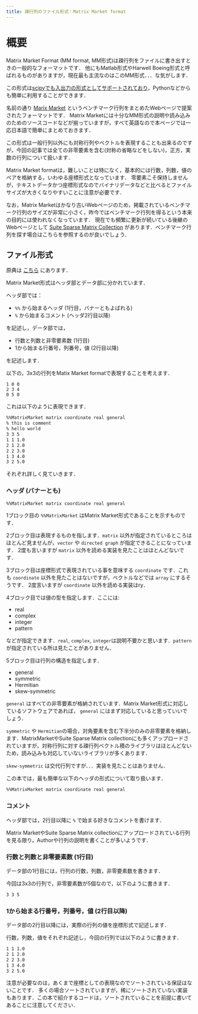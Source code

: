 ```yaml
---
title: 疎行列のファイル形式：Matrix Market format
---
```


# 概要
Matrix Market Format (MM format, MM形式)は疎行列をファイルに書き出すときの一般的なフォーマットです．
他にもMatlab形式やHarwell Boeing形式と呼ばれるものがありますが，現在最も主流なのはこのMM形式．．．な気がします．

この形式は[scipyでも入出力の形式としてサポートされており](https://docs.scipy.org/doc/scipy/reference/generated/scipy.io.mmwrite.html)，Pythonなどからも簡単に利用することができます．

名前の通り [Marix Market](https://math.nist.gov/MatrixMarket/) というベンチマーク行列をまとめたWebページで提案されたフォーマットです．
Matrix Marketには十分なMM形式の説明や読み込みのためのソースコードなどが揃っていますが，すべて英語なので本ページでは一応日本語で簡単にまとめておきます．

この形式は一般行列以外にも対称行列やベクトルを表現することも出来るのですが，今回の記事では全ての非零要素を含む(対称の省略などをしない)，正方，実数の行列について扱います．

Matrix Market formatは，難しいことは特になく，基本的には行数，列数，値のペアを格納する，いわゆる座標形式となっています．
零要素こそ保持しませんが，テキストデータかつ座標形式なのでバイナリデータなどと比べるとファイルサイズが大きくなりやすいことに注意が必要です．

なお，Matrix Marketはかなり古いWebページのため，掲載されているベンチマーク行列のサイズが非常に小さく，昨今ではベンチマーク行列を得るという本来の目的には使われなくなっています．
現在でも頻繁に更新が続いている後継のWebページとして [Suite Sparse Matrix Collection](https://sparse.tamu.edu/) があります．ベンチマーク行列を探す場合はこちらを参照するのが良いでしょう．

## ファイル形式
原典は [こちら](https://math.nist.gov/MatrixMarket/formats.html) にあります．

Matrix Market形式はヘッダ部とデータ部に分かれています．

ヘッダ部では：
- `%%` から始まるヘッダ (1行目，バナーともよばれる)
- `%` から始まるコメント (ヘッダ2行目以降)

を記述し，データ部では，

- 行数と列数と非零要素数 (1行目)
- 1から始まる行番号，列番号，値 (2行目以降)

を記述します．

以下の，3x3の行列をMatix Market formatで表現することを考えます．

```
1 0 0
2 3 4
0 5 0
```

これは以下のように表現できます．

```sh
%%MatrixMarket matrix coordinate real general
% this is comment
% hello world
3 3 5
1 1 1.0
2 1 2.0
2 2 3.0
1 3 4.0
3 2 5.0
```

それぞれ詳しく見ていきます．

### ヘッダ (バナーとも)

```sh
%%MatrixMarket matrix coordinate real general
```

1ブロック目の `%%MatrixMarket` はMatrix Market形式であることを示すものです．

2ブロック目は表現するものを指します．`matrix` 以外が指定されているところはほとんど見ませんが，`vector` や `directed graph` が指定できることになっています．
2度も言いますが `matrix` 以外を読める実装を見たことはほとんどないです．

3ブロック目は座標形式で表現されている事を意味する `coordinate` です．これも `coordinate` 以外を見たことはないですが，ベクトルなどでは `array` にするそうです．
2度言いますが `coordinate` 以外を読める実装はry．

4ブロック目では値の型を指定します．ここには:
- real
- complex
- integer
- pattern

などが指定できます．`real`, `complex`, `integer`は説明不要かと思います．`pattern` が指定されている所は見たことがありません．

5ブロック目は行列の構造を指定します．
- general
- symmetric
- Hermitian
- skew-symmetric

`general` はすべての非零要素が格納されています．Matrix Market形式に対応しているソフトウェアであれば， `general` にはまず対応していると思っていいでしょう．

`symmetric` や `Hermitian`の場合，対角要素を含む下半分のみの非零要素を格納します．MatrixMarketやSuite Sparse Matrix collectionにも多くアップロードされていますが，対称行列に対する疎行列ベクトル積のライブラリはほとんどないため，読み込みも対応していないライブラリが多くあります．

`skew-symmetric` は交代行列ですが．．．実装を見たことはありません．

この本では，最も簡単な以下のヘッダの形式について取り扱います．

```sh
%%MatrixMarket matrix coordinate real general
```

### コメント

ヘッダ部では，2行目以降に `%` で始まる好きなコメントを書けます．

Matrix MarketやSuite Sparse Matrix collectionにアップロードされている行列を見る限り，Authorや行列の説明を書くことが多いようです．

### 行数と列数と非零要素数 (1行目)
データ部の1行目には，行列の行数，列数，非零要素数を書きます．

今回は3x3の行列で，非零要素数が5個なので，以下のように書きます．

```sh
3 3 5
```

### 1から始まる行番号，列番号，値 (2行目以降)
データ部の2行目以降には，実際の行列の値を座標形式で記述します．

行数，列数，値をそれぞれ記述し，今回の行列では以下のように書きます．

```sh
1 1 1.0
2 1 2.0
2 2 3.0
1 3 4.0
3 2 5.0
```

注意が必要なのは，あくまで座標としての表現なのでソートされている保証はないことです．
多くの場合ソートされていますが，稀にソートされていない実装もあります．この本で紹介するコードは，ソートされていることを前提に書いてあることに注意してください．

